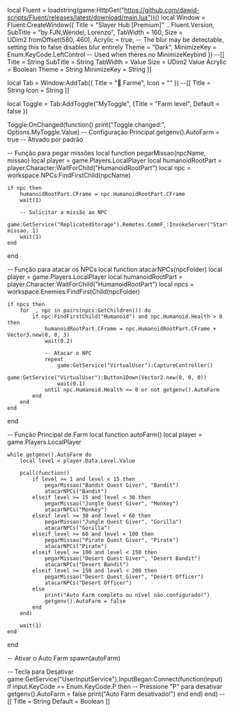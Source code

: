 local Fluent = loadstring(game:HttpGet("https://github.com/dawid-scripts/Fluent/releases/latest/download/main.lua"))()
local Window = Fluent:CreateWindow({
    Title = "Slayer Hub [Premium]" .. Fluent.Version,
    SubTitle = "by FJN,Wendel, Lorenzo",
    TabWidth = 160,
    Size = UDim2.fromOffset(580, 460),
    Acrylic = true, -- The blur may be detectable, setting this to false disables blur entirely
    Theme = "Dark",
    MinimizeKey = Enum.KeyCode.LeftControl -- Used when theres no MinimizeKeybind
})
--[[
   Title = String
   SubTitle = String
   TabWidth = Value
   Size = UDim2 Value
   Acrylic = Boolean
   Theme = String
   MinimizeKey = String
]]

local Tab = Window:AddTab({ Title = "🐲 Farme", Icon = "" })
--[[
    Title = String
    Icon = String
]]

local Toggle = Tab:AddToggle("MyToggle", {Title = "Farm level", Default = false })

Toggle:OnChanged(function()
    print("Toggle changed:", Options.MyToggle.Value)
    -- Configuração Principal
getgenv().AutoFarm = true -- Ativado por padrão

-- Função para pegar missões
local function pegarMissao(npcName, missao)
    local player = game.Players.LocalPlayer
    local humanoidRootPart = player.Character:WaitForChild("HumanoidRootPart")
    local npc = workspace.NPCs:FindFirstChild(npcName)

    if npc then
        humanoidRootPart.CFrame = npc.HumanoidRootPart.CFrame
        wait(1)

        -- Solicitar a missão ao NPC
        game:GetService("ReplicatedStorage").Remotes.CommF_:InvokeServer("StartQuest", missao, 1)
        wait(1)
    end
end

-- Função para atacar os NPCs
local function atacarNPCs(npcFolder)
    local player = game.Players.LocalPlayer
    local humanoidRootPart = player.Character:WaitForChild("HumanoidRootPart")
    local npcs = workspace.Enemies:FindFirstChild(npcFolder)

    if npcs then
        for _, npc in pairs(npcs:GetChildren()) do
            if npc:FindFirstChild("Humanoid") and npc.Humanoid.Health > 0 then
                humanoidRootPart.CFrame = npc.HumanoidRootPart.CFrame + Vector3.new(0, 0, 3)
                wait(0.2)

                -- Atacar o NPC
                repeat
                    game:GetService("VirtualUser"):CaptureController()
                    game:GetService("VirtualUser"):Button1Down(Vector2.new(0, 0, 0))
                    wait(0.1)
                until npc.Humanoid.Health <= 0 or not getgenv().AutoFarm
            end
        end
    end
end

-- Função Principal de Farm
local function autoFarm()
    local player = game.Players.LocalPlayer

    while getgenv().AutoFarm do
        local level = player.Data.Level.Value

        pcall(function()
            if level >= 1 and level < 15 then
                pegarMissao("Bandit Quest Giver", "Bandit")
                atacarNPCs("Bandit")
            elseif level >= 15 and level < 30 then
                pegarMissao("Jungle Quest Giver", "Monkey")
                atacarNPCs("Monkey")
            elseif level >= 30 and level < 60 then
                pegarMissao("Jungle Quest Giver", "Gorilla")
                atacarNPCs("Gorilla")
            elseif level >= 60 and level < 100 then
                pegarMissao("Pirate Quest Giver", "Pirate")
                atacarNPCs("Pirate")
            elseif level >= 100 and level < 150 then
                pegarMissao("Desert Quest Giver", "Desert Bandit")
                atacarNPCs("Desert Bandit")
            elseif level >= 150 and level < 200 then
                pegarMissao("Desert Quest Giver", "Desert Officer")
                atacarNPCs("Desert Officer")
            else
                print("Auto Farm completo ou nível não configurado!")
                getgenv().AutoFarm = false
            end
        end)

        wait(1)
    end
end

-- Ativar o Auto Farm
spawn(autoFarm)

-- Tecla para Desativar
game:GetService("UserInputService").InputBegan:Connect(function(input)
    if input.KeyCode == Enum.KeyCode.P then -- Pressione "P" para desativar
        getgenv().AutoFarm = false
        print("Auto Farm desativado!")
    end
end)
end)
--[[
    Title = String
    Default = Boolean
]]
